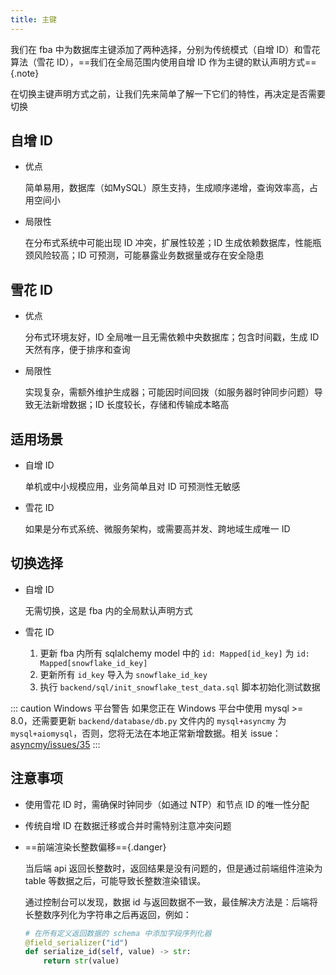 ```yaml
---
title: 主键
---
```


我们在 fba 中为数据库主键添加了两种选择，分别为传统模式（自增 ID）和雪花算法（雪花 ID），==我们在全局范围内使用自增
ID 作为主键的默认声明方式=={.note}

在切换主键声明方式之前，让我们先来简单了解一下它们的特性，再决定是否需要切换

## 自增 ID

- 优点

  简单易用，数据库（如MySQL）原生支持，生成顺序递增，查询效率高，占用空间小

- 局限性

  在分布式系统中可能出现 ID 冲突，扩展性较差；ID 生成依赖数据库，性能瓶颈风险较高；ID 可预测，可能暴露业务数据量或存在安全隐患

## 雪花 ID

- 优点

  分布式环境友好，ID 全局唯一且无需依赖中央数据库；包含时间戳，生成 ID 天然有序，便于排序和查询

- 局限性

  实现复杂，需额外维护生成器；可能因时间回拨（如服务器时钟同步问题）导致无法新增数据；ID 长度较长，存储和传输成本略高

## 适用场景

- 自增 ID

  单机或中小规模应用，业务简单且对 ID 可预测性无敏感

- 雪花 ID

  如果是分布式系统、微服务架构，或需要高并发、跨地域生成唯一 ID

## 切换选择

- 自增 ID

  无需切换，这是 fba 内的全局默认声明方式

- 雪花 ID

    1. 更新 fba 内所有 sqlalchemy model 中的 `id: Mapped[id_key]` 为 `id: Mapped[snowflake_id_key]`
    2. 更新所有 `id_key` 导入为 `snowflake_id_key`
    3. 执行 `backend/sql/init_snowflake_test_data.sql` 脚本初始化测试数据

::: caution Windows 平台警告
如果您正在 Windows 平台中使用 mysql >= 8.0，还需要更新 `backend/database/db.py` 文件内的 `mysql+asyncmy` 为
`mysql+aiomysql`，否则，您将无法在本地正常新增数据。相关
issue：[asyncmy/issues/35](https://github.com/long2ice/asyncmy/issues/35)
:::

## 注意事项

- 使用雪花 ID 时，需确保时钟同步（如通过 NTP）和节点 ID 的唯一性分配
- 传统自增 ID 在数据迁移或合并时需特别注意冲突问题
- ==前端渲染长整数偏移=={.danger}

  当后端 api 返回长整数时，返回结果是没有问题的，但是通过前端组件渲染为 table 等数据之后，可能导致长整数渲染错误。

  通过控制台可以发现，数据 id 与返回数据不一致，最佳解决方法是：后端将长整数序列化为字符串之后再返回，例如：

  ```python
  # 在所有定义返回数据的 schema 中添加字段序列化器
  @field_serializer("id")
  def serialize_id(self, value) -> str:
      return str(value)
  ```






